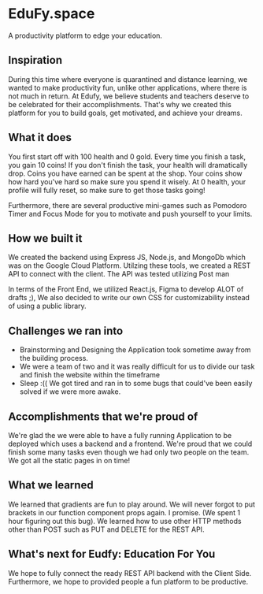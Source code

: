 # EduFy.space

A productivity platform to edge your education.

## Inspiration

During this time where everyone is quarantined and distance learning, we wanted to make productivity fun, unlike other applications, where there is not much in return. At Edufy, we believe students and teachers deserve to be celebrated for their accomplishments. That's why we created this platform for you to build goals, get motivated, and achieve your dreams.

## What it does

You first start off with 100 health and 0 gold. Every time you finish a task, you gain 10 coins!
If you don't finish the task, your health will dramatically drop. Coins you have earned can be
spent at the shop. Your coins show how hard you've hard so make sure you spend it wisely.
At 0 health, your profile will fully reset, so make sure to get those tasks going!

Furthermore, there are several productive mini-games such as Pomodoro Timer and Focus Mode for you to motivate and push yourself to your limits.

## How we built it

We created the backend using Express JS, Node.js, and MongoDb which was on the Google Cloud Platform. Utilzing these tools, we created  a REST API to connect with the client. The API was tested utilizing Post man

In terms of the Front End, we utilized React.js, Figma to develop ALOT of drafts ;), We also decided to write our own CSS for customizability  instead of using a public library. 

## Challenges we ran into
- Brainstorming and Designing the Application took sometime away from the building process.
- We were a team of two and it was really difficult for us to divide our task and finish the website within the timeframe
- Sleep :(( We got tired and ran in to some bugs that could've been easily solved if we were more awake.

## Accomplishments that we're proud of

We're glad the we were able to have a fully running Application to be deployed which uses a backend and a frontend. We're proud that we could finish some many tasks even though we had only two people on the team. We got all the static pages in on time! 

## What we learned

We learned that gradients are fun to play around. We will never forgot to put brackets in our function component props again. I promise. (We spent 1 hour figuring out this bug). We learned how to use other HTTP methods other than POST such as PUT and DELETE for the REST API. 

## What's next for Eudfy: Education For You

We hope to fully connect the ready REST API backend with the Client Side. Furthermore, we hope to provided people a fun platform to be productive. 

